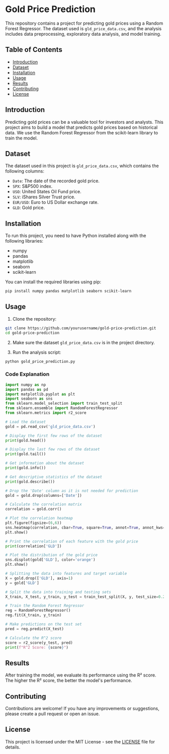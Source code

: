 # Gold Price Prediction

This repository contains a project for predicting gold prices using a Random Forest Regressor. The dataset used is `gld_price_data.csv`, and the analysis includes data preprocessing, exploratory data analysis, and model training.

## Table of Contents

- [Introduction](#introduction)
- [Dataset](#dataset)
- [Installation](#installation)
- [Usage](#usage)
- [Results](#results)
- [Contributing](#contributing)
- [License](#license)

## Introduction

Predicting gold prices can be a valuable tool for investors and analysts. This project aims to build a model that predicts gold prices based on historical data. We use the Random Forest Regressor from the scikit-learn library to train the model.

## Dataset

The dataset used in this project is `gld_price_data.csv`, which contains the following columns:

- `Date`: The date of the recorded gold price.
- `SPX`: S&P500 index.
- `USO`: United States Oil Fund price.
- `SLV`: iShares Silver Trust price.
- `EUR/USD`: Euro to US Dollar exchange rate.
- `GLD`: Gold price.

## Installation

To run this project, you need to have Python installed along with the following libraries:

- numpy
- pandas
- matplotlib
- seaborn
- scikit-learn

You can install the required libraries using pip:

```sh
pip install numpy pandas matplotlib seaborn scikit-learn
```

## Usage

1. Clone the repository:

```sh
git clone https://github.com/yourusername/gold-price-prediction.git
cd gold-price-prediction
```

2. Make sure the dataset `gld_price_data.csv` is in the project directory.

3. Run the analysis script:

```sh
python gold_price_prediction.py
```

### Code Explanation

```python
import numpy as np
import pandas as pd
import matplotlib.pyplot as plt
import seaborn as sns
from sklearn.model_selection import train_test_split
from sklearn.ensemble import RandomForestRegressor
from sklearn.metrics import r2_score

# Load the dataset
gold = pd.read_csv('gld_price_data.csv')

# Display the first few rows of the dataset
print(gold.head())

# Display the last few rows of the dataset
print(gold.tail())

# Get information about the dataset
print(gold.info())

# Get descriptive statistics of the dataset
print(gold.describe())

# Drop the 'Date' column as it is not needed for prediction
gold = gold.drop(columns=['Date'])

# Calculate the correlation matrix
correlation = gold.corr()

# Plot the correlation heatmap
plt.figure(figsize=(6,6))
sns.heatmap(correlation, cbar=True, square=True, annot=True, annot_kws={"size":8})
plt.show()

# Print the correlation of each feature with the gold price
print(correlation['GLD'])

# Plot the distribution of the gold price
sns.displot(gold['GLD'], color='orange')
plt.show()

# Splitting the data into features and target variable
X = gold.drop(['GLD'], axis=1)
y = gold['GLD']

# Split the data into training and testing sets
X_train, X_test, y_train, y_test = train_test_split(X, y, test_size=0.2, random_state=42)

# Train the Random Forest Regressor
reg = RandomForestRegressor()
reg.fit(X_train, y_train)

# Make predictions on the test set
pred = reg.predict(X_test)

# Calculate the R^2 score
score = r2_score(y_test, pred)
print(f"R^2 Score: {score}")
```

## Results

After training the model, we evaluate its performance using the R² score. The higher the R² score, the better the model's performance.

## Contributing

Contributions are welcome! If you have any improvements or suggestions, please create a pull request or open an issue.

## License

This project is licensed under the MIT License - see the [LICENSE](LICENSE) file for details.
